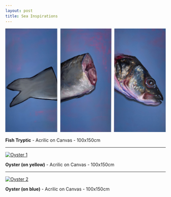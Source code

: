 ```yaml
---
layout: post
title: Sea Inspirations
---
```


[![Fish Triptych](/assets/img/projects/sea-inspirations/IMG_2523.png)](/assets/img/projects/sea-inspirations/IMG_2523.png)

**Fish Tryptic** - Acrilic on Canvas - 100x150cm

---

[![Oyster 1](/assets/img/projects/sea-inspirations/IMG_2508.jpg)](/assets/img/projects/sea-inspirations/IMG_2508.jpg)

**Oyster (on yellow)** - Acrilic on Canvas - 100x150cm

---

[![Oyster 2](/assets/img/projects/sea-inspirations/IMG_2593.jpg)](/assets/img/projects/sea-inspirations/IMG_2593.jpg)

**Oyster (on blue)** - Acrilic on Canvas - 100x150cm

